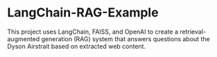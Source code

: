 # LangChain-RAG-Example
This project uses LangChain, FAISS, and OpenAI to create a retrieval-augmented generation (RAG) system that answers questions about the Dyson Airstrait based on extracted web content.
